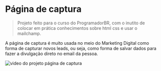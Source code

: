 # Página de captura
> Projeto feito para o curso do ProgramadorBR, com o inutito de colocar em prática conhecimentos sobre html
css e usar o mailchamp.

  A página de captura é muito usada no meio do Marketing Digital como forma de capturar novos leads, ou seja, 
como forma de salvar dados para fazer a divulgação direto no email da pessoa.

![video do projeto página de captura](https://github.com/Pedro-Alexsander/Projeto-pag-captura/blob/main/gif.gif)
